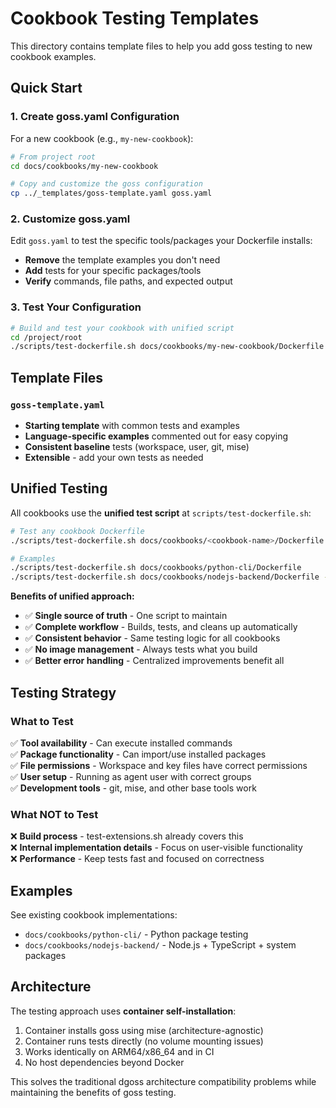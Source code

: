 # Cookbook Testing Templates

This directory contains template files to help you add goss testing to new
cookbook examples.

## Quick Start

### 1. Create goss.yaml Configuration

For a new cookbook (e.g., `my-new-cookbook`):

```bash
# From project root
cd docs/cookbooks/my-new-cookbook

# Copy and customize the goss configuration
cp ../_templates/goss-template.yaml goss.yaml
```

### 2. Customize goss.yaml

Edit `goss.yaml` to test the specific tools/packages your Dockerfile installs:

- **Remove** the template examples you don't need
- **Add** tests for your specific packages/tools
- **Verify** commands, file paths, and expected output

### 3. Test Your Configuration

```bash
# Build and test your cookbook with unified script
cd /project/root
./scripts/test-dockerfile.sh docs/cookbooks/my-new-cookbook/Dockerfile
```

## Template Files

### `goss-template.yaml`

- **Starting template** with common tests and examples
- **Language-specific examples** commented out for easy copying
- **Consistent baseline** tests (workspace, user, git, mise)
- **Extensible** - add your own tests as needed

## Unified Testing

All cookbooks use the **unified test script** at `scripts/test-dockerfile.sh`:

```bash
# Test any cookbook Dockerfile
./scripts/test-dockerfile.sh docs/cookbooks/<cookbook-name>/Dockerfile [--cleanup]

# Examples
./scripts/test-dockerfile.sh docs/cookbooks/python-cli/Dockerfile
./scripts/test-dockerfile.sh docs/cookbooks/nodejs-backend/Dockerfile --cleanup
```

**Benefits of unified approach:**

- ✅ **Single source of truth** - One script to maintain
- ✅ **Complete workflow** - Builds, tests, and cleans up automatically
- ✅ **Consistent behavior** - Same testing logic for all cookbooks
- ✅ **No image management** - Always tests what you build
- ✅ **Better error handling** - Centralized improvements benefit all

## Testing Strategy

### What to Test

✅ **Tool availability** - Can execute installed commands  
✅ **Package functionality** - Can import/use installed packages  
✅ **File permissions** - Workspace and key files have correct permissions  
✅ **User setup** - Running as agent user with correct groups  
✅ **Development tools** - git, mise, and other base tools work

### What NOT to Test

❌ **Build process** - test-extensions.sh already covers this  
❌ **Internal implementation details** - Focus on user-visible functionality  
❌ **Performance** - Keep tests fast and focused on correctness

## Examples

See existing cookbook implementations:

- `docs/cookbooks/python-cli/` - Python package testing
- `docs/cookbooks/nodejs-backend/` - Node.js + TypeScript + system packages

## Architecture

The testing approach uses **container self-installation**:

1. Container installs goss using mise (architecture-agnostic)
2. Container runs tests directly (no volume mounting issues)
3. Works identically on ARM64/x86_64 and in CI
4. No host dependencies beyond Docker

This solves the traditional dgoss architecture compatibility problems while
maintaining the benefits of goss testing.
